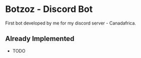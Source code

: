 # Botzoz - Discord Bot
First bot developed by me for my discord server - Canadafrica.

## Already Implemented
- TODO